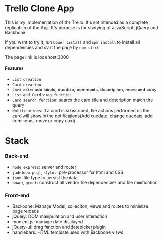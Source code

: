 # Trello Clone App

This is my implementation of the Trello. It's not intended as a complete replication of the App. It's purpose is for studying of JavaScript, jQuery and Backbone


If you want to try it, run
`bower install` and `npm install` to install all dependencies and start the page by `npm start`

The page link is localhost:3000

#### Features

* `List creation`
* `Card creation`
* `Card edit`: add labels, duedate, comments, description, move and copy
* `List and Card drag function`
* `Card search function`: search the card title and description match the query
* `Notifications`: If a card is subscribed, the actions performed on the card will show in the notifications(Add duedate, change duedate, add comments, move or copy card)

# Stack

### Back-end

* `node`, `express`: server and router
* `jade(now pug)`, `stylus`: pre-processor for html and CSS
* `json`: file type to persist the data
* `bower`, `grunt`: construct all vendor file dependencies and file minification

### Front-end

* Backbone: Manage Model, colleciton, views and routes to minimize page reloads
* jQuery: DOM manipulation and user interaction
* moment.js: manage date displayed
* jQuery-ui: drag function and datepicker plugin
* handlebars: HTML template used with Backbone views